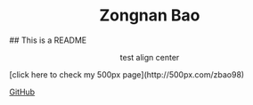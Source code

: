 <h1 align="center"> Zongnan Bao </h1>
## This is a README
<p align="center"> test align center </p>
[click here to check my 500px page](http://500px.com/zbao98)

[GitHub](http://500px.com/zbao98)
